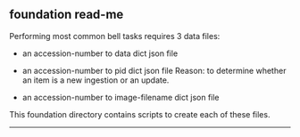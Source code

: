 foundation read-me
------------------


Performing most common bell tasks requires 3 data files:

- an accession-number to data dict json file

- an accession-number to pid dict json file
    Reason: to determine whether an item is a new ingestion or an update.

- an accession-number to image-filename dict json file


This foundation directory contains scripts to create each of these files.

---
